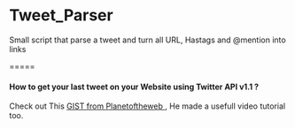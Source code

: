 Tweet_Parser
============

Small script that parse a tweet and turn all URL, Hastags and @mention into links

=====

#### How to get your last tweet on your Website using Twitter API v1.1 ?

Check out This [GIST from Planetoftheweb ](https://gist.github.com/planetoftheweb/5914179), He made a usefull video tutorial too.
